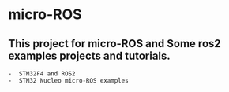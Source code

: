 # micro-ROS

## This project for micro-ROS and Some ros2 examples projects and tutorials.

    -  STM32F4 and ROS2
    -  STM32 Nucleo micro-ROS examples 